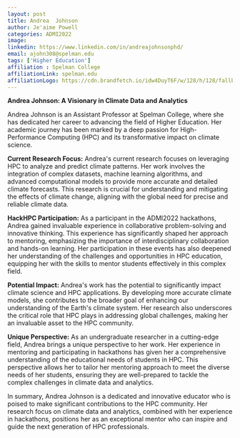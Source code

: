 ```yaml
---
layout: post
title: Andrea  Johnson
author: Je'aime Powell
categories: ADMI2022
image: 
linkedin: https://www.linkedin.com/in/andreajohnsonphd/
email: ajohn308@spelman.edu
tags: ['Higher Education']
affiliation : Spelman College 
affiliationLink: spelman.edu
affiliationLogo: https://cdn.brandfetch.io/idw4DuyT6F/w/128/h/128/fallback/lettermark/icon.webp?c=1ax1736892598367bfumLaCV7mzcBKskqd                      
---
```


**Andrea Johnson: A Visionary in Climate Data and Analytics**
 
 Andrea Johnson is an Assistant Professor at Spelman College, where she has dedicated her career to advancing the field of Higher Education. Her academic journey has been marked by a deep passion for High-Performance Computing (HPC) and its transformative impact on climate science.
 
 **Current Research Focus:**
 Andrea's current research focuses on leveraging HPC to analyze and predict climate patterns. Her work involves the integration of complex datasets, machine learning algorithms, and advanced computational models to provide more accurate and detailed climate forecasts. This research is crucial for understanding and mitigating the effects of climate change, aligning with the global need for precise and reliable climate data.
 
 **HackHPC Participation:**
 As a participant in the ADMI2022 hackathons, Andrea gained invaluable experience in collaborative problem-solving and innovative thinking. This experience has significantly shaped her approach to mentoring, emphasizing the importance of interdisciplinary collaboration and hands-on learning. Her participation in these events has also deepened her understanding of the challenges and opportunities in HPC education, equipping her with the skills to mentor students effectively in this complex field.
 
 **Potential Impact:**
 Andrea's work has the potential to significantly impact climate science and HPC applications. By developing more accurate climate models, she contributes to the broader goal of enhancing our understanding of the Earth's climate system. Her research also underscores the critical role that HPC plays in addressing global challenges, making her an invaluable asset to the HPC community.
 
 **Unique Perspective:**
 As an undergraduate researcher in a cutting-edge field, Andrea brings a unique perspective to her work. Her experience in mentoring and participating in hackathons has given her a comprehensive understanding of the educational needs of students in HPC. This perspective allows her to tailor her mentoring approach to meet the diverse needs of her students, ensuring they are well-prepared to tackle the complex challenges in climate data and analytics.
 
 In summary, Andrea Johnson is a dedicated and innovative educator who is poised to make significant contributions to the HPC community. Her research focus on climate data and analytics, combined with her experience in hackathons, positions her as an exceptional mentor who can inspire and guide the next generation of HPC professionals.  
                    
